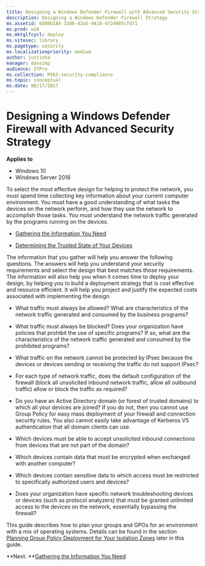 ```yaml
---
title: Designing a Windows Defender Firewall with Advanced Security Strategy (Windows 10)
description: Designing a Windows Defender Firewall Strategy
ms.assetid: 6d98b184-33d6-43a5-9418-4f24905cfd71
ms.prod: w10
ms.mktglfcycl: deploy
ms.sitesec: library
ms.pagetype: security
ms.localizationpriority: medium
author: justinha
manager: dansimp
audience: ITPro
ms.collection: M365-security-compliance
ms.topic: conceptual
ms.date: 08/17/2017
---
```


# Designing a Windows Defender Firewall with Advanced Security Strategy

**Applies to**
-   Windows 10
-   Windows Server 2016

To select the most effective design for helping to protect the network, you must spend time collecting key information about your current computer environment. You must have a good understanding of what tasks the devices on the network perform, and how they use the network to accomplish those tasks. You must understand the network traffic generated by the programs running on the devices.

-   [Gathering the Information You Need](gathering-the-information-you-need.md)

-   [Determining the Trusted State of Your Devices](determining-the-trusted-state-of-your-devices.md)

The information that you gather will help you answer the following questions. The answers will help you understand your security requirements and select the design that best matches those requirements. The information will also help you when it comes time to deploy your design, by helping you to build a deployment strategy that is cost effective and resource efficient. It will help you project and justify the expected costs associated with implementing the design.

-   What traffic must always be allowed? What are characteristics of the network traffic generated and consumed by the business programs?

-   What traffic must always be blocked? Does your organization have policies that prohibit the use of specific programs? If so, what are the characteristics of the network traffic generated and consumed by the prohibited programs?

-   What traffic on the network cannot be protected by IPsec because the devices or devices sending or receiving the traffic do not support IPsec?

-   For each type of network traffic, does the default configuration of the firewall (block all unsolicited inbound network traffic, allow all outbound traffic) allow or block the traffic as required?

-   Do you have an Active Directory domain (or forest of trusted domains) to which all your devices are joined? If you do not, then you cannot use Group Policy for easy mass deployment of your firewall and connection security rules. You also cannot easily take advantage of Kerberos V5 authentication that all domain clients can use.

-   Which devices must be able to accept unsolicited inbound connections from devices that are not part of the domain?

-   Which devices contain data that must be encrypted when exchanged with another computer?

-   Which devices contain sensitive data to which access must be restricted to specifically authorized users and devices?

-   Does your organization have specific network troubleshooting devices or devices (such as protocol analyzers) that must be granted unlimited access to the devices on the network, essentially bypassing the firewall?


This guide describes how to plan your groups and GPOs for an environment with a mix of operating systems. Details can be found in the section [Planning Group Policy Deployment for Your Isolation Zones](planning-group-policy-deployment-for-your-isolation-zones.md) later in this guide.

**Next: **[Gathering the Information You Need](gathering-the-information-you-need.md)
